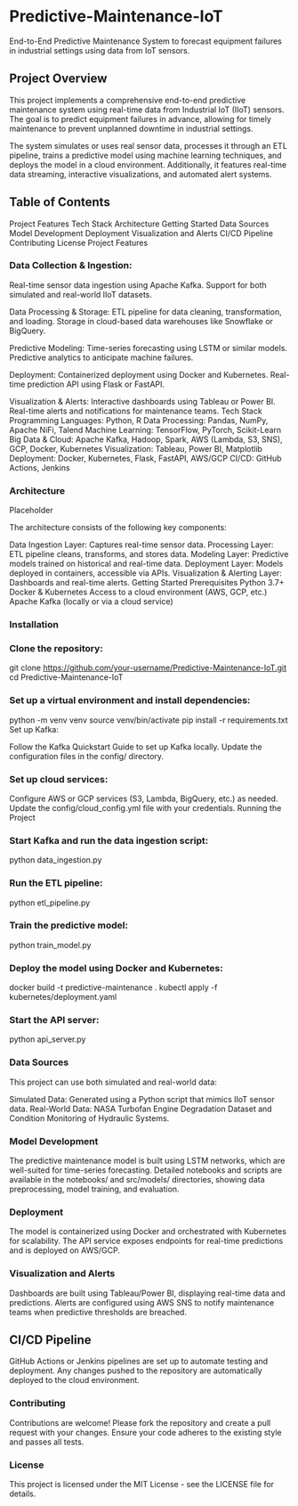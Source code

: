 # Predictive-Maintenance-IoT
End-to-End Predictive Maintenance System to forecast equipment failures in industrial settings using data from IoT sensors.
## Project Overview
This project implements a comprehensive end-to-end predictive maintenance system using real-time data from Industrial IoT (IIoT) sensors. The goal is to predict equipment failures in advance, allowing for timely maintenance to prevent unplanned downtime in industrial settings.

The system simulates or uses real sensor data, processes it through an ETL pipeline, trains a predictive model using machine learning techniques, and deploys the model in a cloud environment. Additionally, it features real-time data streaming, interactive visualizations, and automated alert systems.

## Table of Contents
Project Features
Tech Stack
Architecture
Getting Started
Data Sources
Model Development
Deployment
Visualization and Alerts
CI/CD Pipeline
Contributing
License
Project Features

### Data Collection & Ingestion:
Real-time sensor data ingestion using Apache Kafka.
Support for both simulated and real-world IIoT datasets.

Data Processing & Storage:
ETL pipeline for data cleaning, transformation, and loading.
Storage in cloud-based data warehouses like Snowflake or BigQuery.

Predictive Modeling:
Time-series forecasting using LSTM or similar models.
Predictive analytics to anticipate machine failures.

Deployment:
Containerized deployment using Docker and Kubernetes.
Real-time prediction API using Flask or FastAPI.

Visualization & Alerts:
Interactive dashboards using Tableau or Power BI.
Real-time alerts and notifications for maintenance teams.
Tech Stack
Programming Languages: Python, R
Data Processing: Pandas, NumPy, Apache NiFi, Talend
Machine Learning: TensorFlow, PyTorch, Scikit-Learn
Big Data & Cloud: Apache Kafka, Hadoop, Spark, AWS (Lambda, S3, SNS), GCP, Docker, Kubernetes
Visualization: Tableau, Power BI, Matplotlib
Deployment: Docker, Kubernetes, Flask, FastAPI, AWS/GCP
CI/CD: GitHub Actions, Jenkins

### Architecture
 Placeholder 

The architecture consists of the following key components:

Data Ingestion Layer: Captures real-time sensor data.
Processing Layer: ETL pipeline cleans, transforms, and stores data.
Modeling Layer: Predictive models trained on historical and real-time data.
Deployment Layer: Models deployed in containers, accessible via APIs.
Visualization & Alerting Layer: Dashboards and real-time alerts.
Getting Started
Prerequisites
Python 3.7+
Docker & Kubernetes
Access to a cloud environment (AWS, GCP, etc.)
Apache Kafka (locally or via a cloud service)

### Installation
### Clone the repository:
git clone https://github.com/your-username/Predictive-Maintenance-IoT.git
cd Predictive-Maintenance-IoT
### Set up a virtual environment and install dependencies:
python -m venv venv
source venv/bin/activate
pip install -r requirements.txt
Set up Kafka:

Follow the Kafka Quickstart Guide to set up Kafka locally.
Update the configuration files in the config/ directory.
### Set up cloud services:

Configure AWS or GCP services (S3, Lambda, BigQuery, etc.) as needed.
Update the config/cloud_config.yml file with your credentials.
Running the Project
### Start Kafka and run the data ingestion script:
python data_ingestion.py
### Run the ETL pipeline:
python etl_pipeline.py
### Train the predictive model:
python train_model.py
### Deploy the model using Docker and Kubernetes:
docker build -t predictive-maintenance .
kubectl apply -f kubernetes/deployment.yaml
### Start the API server:
python api_server.py
### Data Sources
This project can use both simulated and real-world data:

Simulated Data: Generated using a Python script that mimics IIoT sensor data.
Real-World Data: NASA Turbofan Engine Degradation Dataset and Condition Monitoring of Hydraulic Systems.
### Model Development
The predictive maintenance model is built using LSTM networks, which are well-suited for time-series forecasting.
Detailed notebooks and scripts are available in the notebooks/ and src/models/ directories, showing data preprocessing, model training, and evaluation.
### Deployment
The model is containerized using Docker and orchestrated with Kubernetes for scalability.
The API service exposes endpoints for real-time predictions and is deployed on AWS/GCP.
### Visualization and Alerts
Dashboards are built using Tableau/Power BI, displaying real-time data and predictions.
Alerts are configured using AWS SNS to notify maintenance teams when predictive thresholds are breached.
## CI/CD Pipeline
GitHub Actions or Jenkins pipelines are set up to automate testing and deployment.
Any changes pushed to the repository are automatically deployed to the cloud environment.
### Contributing
Contributions are welcome! Please fork the repository and create a pull request with your changes. Ensure your code adheres to the existing style and passes all tests.

### License
This project is licensed under the MIT License - see the LICENSE file for details.

